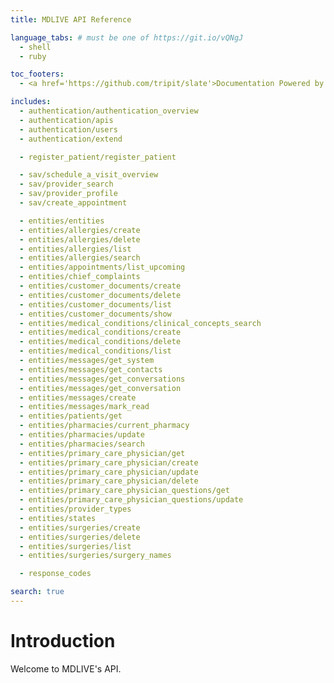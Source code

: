 ```yaml
---
title: MDLIVE API Reference

language_tabs: # must be one of https://git.io/vQNgJ
  - shell
  - ruby

toc_footers:
  - <a href='https://github.com/tripit/slate'>Documentation Powered by Slate</a>

includes:
  - authentication/authentication_overview
  - authentication/apis
  - authentication/users
  - authentication/extend

  - register_patient/register_patient

  - sav/schedule_a_visit_overview
  - sav/provider_search
  - sav/provider_profile
  - sav/create_appointment

  - entities/entities
  - entities/allergies/create
  - entities/allergies/delete
  - entities/allergies/list
  - entities/allergies/search
  - entities/appointments/list_upcoming
  - entities/chief_complaints
  - entities/customer_documents/create
  - entities/customer_documents/delete
  - entities/customer_documents/list
  - entities/customer_documents/show
  - entities/medical_conditions/clinical_concepts_search
  - entities/medical_conditions/create
  - entities/medical_conditions/delete
  - entities/medical_conditions/list
  - entities/messages/get_system
  - entities/messages/get_contacts
  - entities/messages/get_conversations
  - entities/messages/get_conversation
  - entities/messages/create
  - entities/messages/mark_read
  - entities/patients/get
  - entities/pharmacies/current_pharmacy
  - entities/pharmacies/update
  - entities/pharmacies/search
  - entities/primary_care_physician/get
  - entities/primary_care_physician/create
  - entities/primary_care_physician/update
  - entities/primary_care_physician/delete
  - entities/primary_care_physician_questions/get
  - entities/primary_care_physician_questions/update
  - entities/provider_types
  - entities/states
  - entities/surgeries/create
  - entities/surgeries/delete
  - entities/surgeries/list
  - entities/surgeries/surgery_names

  - response_codes

search: true
---
```


# Introduction

Welcome to MDLIVE's API.


